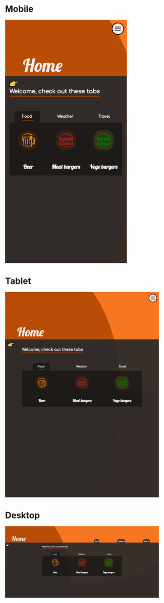 # Mobile

![alt text](https://github.com/panukettu/layouts/blob/master/ubuntu/phone.png)

# Tablet

![alt text](https://github.com/panukettu/layouts/blob/master/ubuntu/tablet.png)

# Desktop

![alt text](https://github.com/panukettu/layouts/blob/master/ubuntu/desktop.png)
